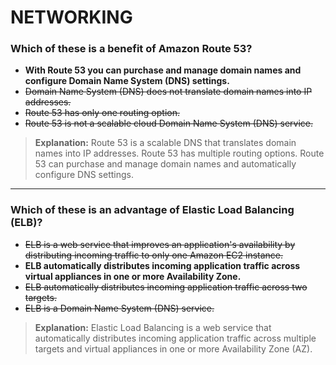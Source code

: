 # NETWORKING

### Which of these is a benefit of Amazon Route 53?

- **With Route 53 you can purchase and manage domain names and configure Domain Name System (DNS) settings.**
- ~~Domain Name System (DNS) does not translate domain names into IP addresses.~~
- ~~Route 53 has only one routing option.~~
- ~~Route 53 is not a scalable cloud Domain Name System (DNS) service.~~

> **Explanation:**
> Route 53 is a scalable DNS that translates domain names into IP addresses. Route 53 has multiple routing options. Route 53 can purchase and manage domain names and automatically configure DNS settings.

---

### Which of these is an advantage of Elastic Load Balancing (ELB)?

- ~~ELB is a web service that improves an application's availability by distributing incoming traffic to only one Amazon EC2 instance.~~
- **ELB automatically distributes incoming application traffic across virtual appliances in one or more Availability Zone.**
- ~~ELB automatically distributes incoming application traffic across two targets.~~
- ~~ELB is a Domain Name System (DNS) service.~~

> **Explanation:**
> Elastic Load Balancing is a web service that automatically distributes incoming application traffic across multiple targets and virtual appliances in one or more Availability Zone (AZ).
